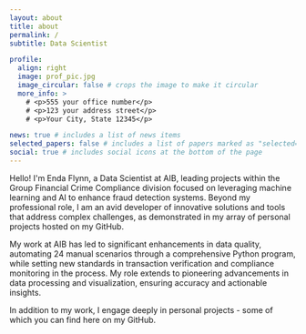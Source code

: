 ```yaml
---
layout: about
title: about
permalink: /
subtitle: Data Scientist

profile:
  align: right
  image: prof_pic.jpg
  image_circular: false # crops the image to make it circular
  more_info: >
    # <p>555 your office number</p>
    # <p>123 your address street</p>
    # <p>Your City, State 12345</p>

news: true # includes a list of news items
selected_papers: false # includes a list of papers marked as "selected={true}"
social: true # includes social icons at the bottom of the page
---
```


Hello! I'm Enda Flynn, a Data Scientist at AIB, leading projects within the Group Financial Crime Compliance division focused on leveraging machine learning and AI to enhance fraud detection systems. Beyond my professional role, I am an avid developer of innovative solutions and tools that address complex challenges, as demonstrated in my array of personal projects hosted on my GitHub.

My work at AIB has led to significant enhancements in data quality, automating 24 manual scenarios through a comprehensive Python program, while setting new standards in transaction verification and compliance monitoring in the process. My role extends to pioneering advancements in data processing and visualization, ensuring accuracy and actionable insights.

In addition to my work, I engage deeply in personal projects - some of which you can find here on my GitHub.


<!-- Write your biography here. Tell the world about yourself. Link to your favorite [subreddit](http://reddit.com). You can put a picture in, too. The code is already in, just name your picture `prof_pic.jpg` and put it in the `img/` folder.

Put your address / P.O. box / other info right below your picture. You can also disable any of these elements by editing `profile` property of the YAML header of your `_pages/about.md`. Edit `_bibliography/papers.bib` and Jekyll will render your [publications page](/al-folio/publications/) automatically.

Link to your social media connections, too. This theme is set up to use [Font Awesome icons](https://fontawesome.com/) and [Academicons](https://jpswalsh.github.io/academicons/), like the ones below. Add your Facebook, Twitter, LinkedIn, Google Scholar, or just disable all of them. -->
